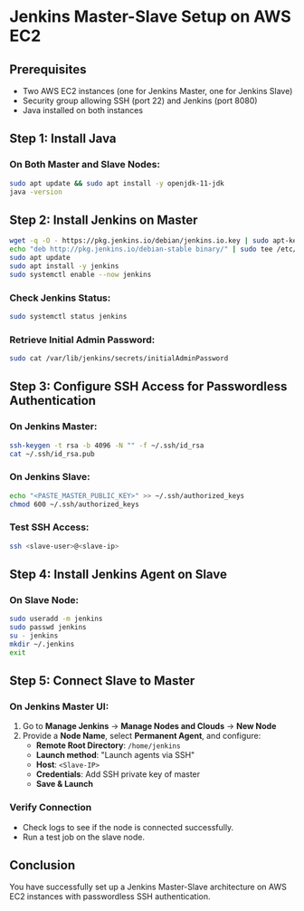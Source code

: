 # Jenkins Master-Slave Setup on AWS EC2

## Prerequisites
- Two AWS EC2 instances (one for Jenkins Master, one for Jenkins Slave)
- Security group allowing SSH (port 22) and Jenkins (port 8080)
- Java installed on both instances

## Step 1: Install Java

### On Both Master and Slave Nodes:
```sh
sudo apt update && sudo apt install -y openjdk-11-jdk
java -version
```

## Step 2: Install Jenkins on Master
```sh
wget -q -O - https://pkg.jenkins.io/debian/jenkins.io.key | sudo apt-key add -
echo "deb http://pkg.jenkins.io/debian-stable binary/" | sudo tee /etc/apt/sources.list.d/jenkins.list
sudo apt update
sudo apt install -y jenkins
sudo systemctl enable --now jenkins
```

### Check Jenkins Status:
```sh
sudo systemctl status jenkins
```

### Retrieve Initial Admin Password:
```sh
sudo cat /var/lib/jenkins/secrets/initialAdminPassword
```

## Step 3: Configure SSH Access for Passwordless Authentication

### On Jenkins Master:
```sh
ssh-keygen -t rsa -b 4096 -N "" -f ~/.ssh/id_rsa
cat ~/.ssh/id_rsa.pub
```

### On Jenkins Slave:
```sh
echo "<PASTE_MASTER_PUBLIC_KEY>" >> ~/.ssh/authorized_keys
chmod 600 ~/.ssh/authorized_keys
```

### Test SSH Access:
```sh
ssh <slave-user>@<slave-ip>
```

## Step 4: Install Jenkins Agent on Slave

### On Slave Node:
```sh
sudo useradd -m jenkins
sudo passwd jenkins
su - jenkins
mkdir ~/.jenkins
exit
```

## Step 5: Connect Slave to Master

### On Jenkins Master UI:
1. Go to **Manage Jenkins** → **Manage Nodes and Clouds** → **New Node**
2. Provide a **Node Name**, select **Permanent Agent**, and configure:
   - **Remote Root Directory**: `/home/jenkins`
   - **Launch method**: "Launch agents via SSH"
   - **Host**: `<Slave-IP>`
   - **Credentials**: Add SSH private key of master
   - **Save & Launch**

### Verify Connection
- Check logs to see if the node is connected successfully.
- Run a test job on the slave node.

## Conclusion
You have successfully set up a Jenkins Master-Slave architecture on AWS EC2 instances with passwordless SSH authentication.

